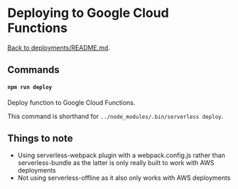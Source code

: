 # Deploying to Google Cloud Functions

[Back to deployments/README.md](../README.md).

## Commands

#### `npm run deploy`

Deploy function to Google Cloud Functions.

This command is shorthand for `../node_modules/.bin/serverless deploy`.

## Things to note

- Using serverless-webpack plugin with a webpack.config.js rather than serverless-bundle as the latter is only really built to work with AWS deployments
- Not using serverless-offline as it also only works with AWS deployments
